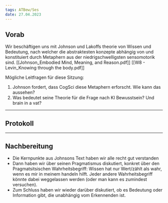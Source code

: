```yaml
---
tags: ATBew/Ses
date: 27.04.2023
---
```


## Vorab
Wir beschäftigen uns mit Johnson und Lakoffs theorie von Wissen und Bedeutung, nach welcher die abstraktesten konzepte abhängig von und konstituiert durch Metaphern aus der niedrigschwelligsten sensomotorik sind.
[[Johnson_Embodied Mind, Meaning, and Reason.pdf]]
[[W8 - Levin_Knowing through the body.pdf]]

Mögliche Leitfragen für diese Sitzung:
1. Johnson fordert, dass CogSci diese Metaphern erforscht. Wie kann das aussehen?
2. Was bedeutet seine Theorie für die Frage nach KI Bewusstsein? Und brain in a vat?

---
## Protokoll


---
## Nachbereitung
- Die Kernpunkte aus Johnsons Text haben wir alle recht gut verstanden
- Dann haben wir über seinen Pragmatismus diskutiert, konkret über den Pragmatsitsischen Wahrheitsbegriff: Wissen hat nur Wert/zählt als wahr, wenn es mir in meinem handeln hilft. Jeder andere Wahrheitsbegriff könnte dabei weggelassen werden (oder man kann es zumindest versuchen).
- Zum Schluss haben wir wieder darüber diskutiert, ob es Bedeutung oder Information gibt, die unabhängig vom Erkennenden ist.